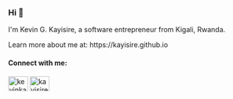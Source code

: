 <h3>Hi 👋</h3>
<p>I'm Kevin G. Kayisire, a software entrepreneur from Kigali, Rwanda.</p>
<p>Learn more about me at: https://kayisire.github.io</p>

<h4 align="left">Connect with me:</h4>
<p align="left">
  <a href="https://linkedin.com/in/kevinkayisire" target="blank"><img align="center" src="https://cdn.jsdelivr.net/npm/simple-icons@3.0.1/icons/linkedin.svg" alt="kevinkayisire" height="30" width="40" /></a>
  <a href="https://instagram.com/kayisiree" target="blank"><img align="center" src="https://cdn.jsdelivr.net/npm/simple-icons@3.0.1/icons/instagram.svg" alt="kayisiree" height="30" width="40" /></a>
</p>
